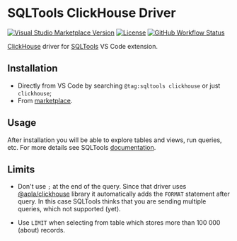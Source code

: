 # SQLTools ClickHouse Driver

[![Visual Studio Marketplace Version](https://img.shields.io/visual-studio-marketplace/v/ultram4rine.sqltools-clickhouse-driver?style=flat-square)](https://marketplace.visualstudio.com/items/ultram4rine.sqltools-clickhouse-driver/changelog) [![License](https://img.shields.io/github/license/ultram4rine/sqltools-clickhouse-driver?style=flat-square)](https://github.com/ultram4rine/sqltools-clickhouse-driver/blob/master/LICENSE) [![GitHub Workflow Status](https://img.shields.io/github/workflow/status/ultram4rine/sqltools-clickhouse-driver/CI?style=flat-square)](https://github.com/ultram4rine/sqltools-clickhouse-driver/actions?query=workflow%3ACI)

[ClickHouse](https://clickhouse.tech/) driver for [SQLTools](https://vscode-sqltools.mteixeira.dev/) VS Code extension.

## Installation

- Directly from VS Code by searching `@tag:sqltools clickhouse` or just `clickhouse`;
- From [marketplace](https://marketplace.visualstudio.com/items/ultram4rine.sqltools-clickhouse-driver).

## Usage

After installation you will be able to explore tables and views, run queries, etc. For more details see SQLTools [documentation](https://vscode-sqltools.mteixeira.dev/features/bookmarks).

## Limits

- Don't use `;` at the end of the query. Since that driver uses [@apla/clickhouse](https://www.npmjs.com/package/@apla/clickhouse) library it automatically adds the `FORMAT` statement after query. In this case SQLTools thinks that you are sending multiple queries, which not supported (yet).

- Use `LIMIT` when selecting from table which stores more than 100 000 (about) records.
